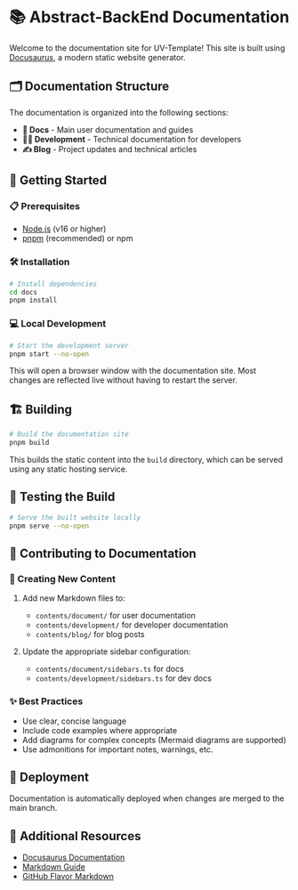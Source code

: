 # 📚 Abstract-BackEnd Documentation

Welcome to the documentation site for UV-Template! This site is built using [Docusaurus](https://docusaurus.io/), a modern static website generator.

## 🗂️ Documentation Structure

The documentation is organized into the following sections:

- **📖 Docs** - Main user documentation and guides
- **👨‍💻 Development** - Technical documentation for developers
- **✍️ Blog** - Project updates and technical articles

## 🚀 Getting Started

### 📋 Prerequisites

- [Node.js](https://nodejs.org/) (v16 or higher)
- [pnpm](https://pnpm.io/) (recommended) or npm

### 🛠️ Installation

```bash
# Install dependencies
cd docs
pnpm install
```

### 💻 Local Development

```bash
# Start the development server
pnpm start --no-open
```

This will open a browser window with the documentation site. Most changes are reflected live without having to restart the server.

## 🏗️ Building

```bash
# Build the documentation site
pnpm build
```

This builds the static content into the `build` directory, which can be served using any static hosting service.

## 🧪 Testing the Build

```bash
# Serve the built website locally
pnpm serve --no-open
```

## 📝 Contributing to Documentation

### 📄 Creating New Content

1. Add new Markdown files to:
   - `contents/document/` for user documentation
   - `contents/development/` for developer documentation
   - `contents/blog/` for blog posts

2. Update the appropriate sidebar configuration:
   - `contents/document/sidebars.ts` for docs
   - `contents/development/sidebars.ts` for dev docs

### ✨ Best Practices

- Use clear, concise language
- Include code examples where appropriate
- Add diagrams for complex concepts (Mermaid diagrams are supported)
- Use admonitions for important notes, warnings, etc.

## 🔄 Deployment

Documentation is automatically deployed when changes are merged to the main branch.

## 📘 Additional Resources

- [Docusaurus Documentation](https://docusaurus.io/docs)
- [Markdown Guide](https://www.markdownguide.org/)
- [GitHub Flavor Markdown](https://github.github.com/gfm/)

